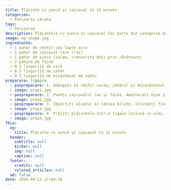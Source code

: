 ```yaml
---
title: Plăcinte cu șuncă și cașcaval în 15 minute
categories:
  - Patiserie sărată
tags:
  - Patiserie
description: Plăcintele cu șuncă și cașcaval fac parte din categoria bucatelor delicioase, care se prepară repede și la fel de repede se mănâncă. Atunci când nu aveți mult timp pentru gătit, dar oaspeții bat la ușă sau pur și simplu nu mai aveți pâine în casă, atunci vă ajută aceste plăcinte. Plăcintele apetisante și aromate sunt opțiunea ideală pentru micul dejun sau prânz. Această gustare este populară în întreaga lume de sute de ani și este preferată de toți gurmanzii pentru simplitatea și minimalismul rețetei și gustul delicios.
image: og-image.jpg  
ingrediente:
  - 1 pahar de chefir sau lapte acru
  - 1 pahar de cașcaval tare (ras)
  - 1 pahar de șuncă (salam, crenvurști dați prin răzătoare)
  - 2 pahare de făină
  - 0.5 linguriță de sare
  - 0.5 linguriță de zahăr
  - 0.5 linguriță de bicarbonat de sodiu
preparare: !!pairs
  - paspreparare: 1. Adăugați în chefir sarea, zahărul și bicarbonatul de sodiu, amestecați bine.
  - image: prep1.jpg
  - paspreparare: 2. Puneți cașcavalul ras și făina. Amestecați bine și frământați aluatul.
  - image: prep2.jpg
  - paspreparare: 3. Împărțiți aluatul în câteva biluțe, întindeți fiecare bilă sub formă de turtă și puneți umplutura de șuncă. Puteți pune alt tip de cașcaval, la fel vor fi foarte gustoase. Lipiți marginile și rulați un pic.
  - image: prep3.jpg
  - paspreparare: 4. Prăjiți plăcintele într-o tigaie încinsă cu ulei, pe ambele părți, la foc mediu, acoperite cu capac.
  - image: prep4.jpg
fbia:
  og:
    title: Plăcinte cu șuncă și cașcaval în 15 minute
  header:
    subtitle: null
    kicker: null
    img: null
    caption: null
  footer:
    credits: null
    related_articles: null
  ad: false
date: 2016-09-11 17:04:18
---
```

